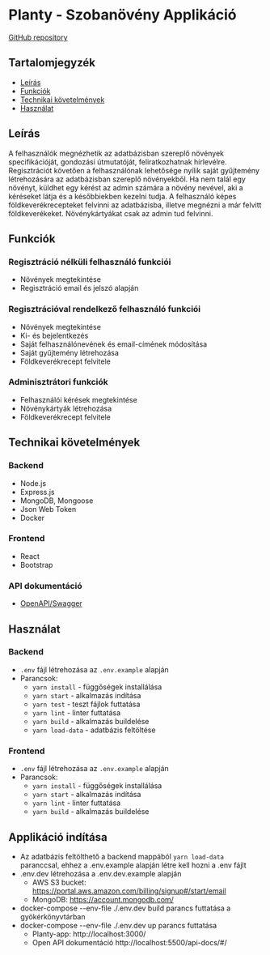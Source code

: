 # Planty - Szobanövény Applikáció   
[GitHub repository](https://github.com/green-fox-academy/noroon-masterwork)


## Tartalomjegyzék
* [Leírás](#leírás)
* [Funkciók](#funkciók)
* [Technikai követelmények](#technikai-követelmények)
* [Használat](#használat)


## Leírás
A felhasználók megnézhetik az adatbázisban szereplő növények specifikációját, gondozási útmutatóját, feliratkozhatnak hírlevélre.
Regisztrációt követően a felhasználónak lehetősége nyílik saját gyűjtemény létrehozására az adatbázisban szereplő növényekből. Ha nem talál egy növényt, küldhet egy kérést az admin számára a növény nevével, aki a kéréseket látja és a későbbiekben kezelni tudja. A felhasználó képes földkeverékrecepteket felvinni az adatbázisba, illetve megnézni a már felvitt földkeverékeket.
Növénykártyákat csak az admin tud felvinni.

## Funkciók

### Regisztráció nélküli felhasználó funkciói
- Növények megtekintése
- Regisztráció email és jelszó alapján

### Regisztrációval rendelkező felhasználó funkciói
- Növények megtekintése
- Ki- és bejelentkezés
- Saját felhasználónevének és email-címének módosítása
- Saját gyűjtemény létrehozása 
- Földkeverékrecept felvitele

### Adminisztrátori funkciók
- Felhasználói kérések megtekintése
- Növénykártyák létrehozása
- Földkeverékrecept felvitele

## Technikai követelmények

### Backend
- Node.js
- Express.js
- MongoDB, Mongoose
- Json Web Token
- Docker

### Frontend
- React
- Bootstrap

### API dokumentáció
- [OpenAPI/Swagger](open-api-doc)

## Használat

### Backend
- `.env` fájl létrehozása az `.env.example` alapján
- Parancsok:
  - `yarn install` - függőségek installálása
  - `yarn start` - alkalmazás indítása
  - `yarn test` - teszt fájlok futtatása
  - `yarn lint` - linter futtatása
  - `yarn build` - alkalmazás buildelése
  - `yarn load-data` - adatbázis feltöltése

### Frontend
- `.env` fájl létrehozása az `.env.example` alapján
- Parancsok:
  - `yarn install` - függőségek installálása
  - `yarn start` - alkalmazás indítása
  - `yarn lint` - linter futtatása
  - `yarn build` - alkalmazás buildelése

## Applikáció indítása
- Az adatbázis feltölthető a backend mappából `yarn load-data` paranccsal, ehhez a .env.example alapján létre kell hozni a .env fájlt
- .env.dev létrehozása a .env.dev.example alapján
  - AWS S3 bucket: https://portal.aws.amazon.com/billing/signup#/start/email
  - MongoDB: https://account.mongodb.com/
- docker-compose --env-file ./.env.dev build parancs futtatása a gyökérkönyvtárban
- docker-compose --env-file ./.env.dev up parancs futtatása
  - Planty-app: http://localhost:3000/
  - Open API dokumentáció http://localhost:5500/api-docs/#/
